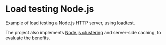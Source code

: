 # Load testing Node.js

Example of load testing a Node.js HTTP server, using [loadtest](https://github.com/alexfernandez/loadtest).

The project also implements [Node.js clustering](https://pm2.keymetrics.io/) and server-side caching, to evaluate the benefits.
